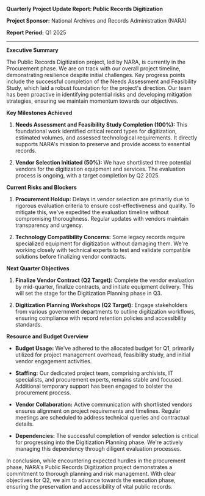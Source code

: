 **Quarterly Project Update Report: Public Records Digitization**

**Project Sponsor:** National Archives and Records Administration (NARA)

**Report Period:** Q1 2025

---

**Executive Summary**

The Public Records Digitization project, led by NARA, is currently in the Procurement phase. We are on track with our overall project timeline, demonstrating resilience despite initial challenges. Key progress points include the successful completion of the Needs Assessment and Feasibility Study, which laid a robust foundation for the project's direction. Our team has been proactive in identifying potential risks and developing mitigation strategies, ensuring we maintain momentum towards our objectives.

**Key Milestones Achieved**

1. **Needs Assessment and Feasibility Study Completion (100%):** This foundational work identified critical record types for digitization, estimated volumes, and assessed technological requirements. It directly supports NARA's mission to preserve and provide access to essential records.
   
2. **Vendor Selection Initiated (50%):** We have shortlisted three potential vendors for the digitization equipment and services. The evaluation process is ongoing, with a target completion by Q2 2025.

**Current Risks and Blockers**

1. **Procurement Holdup:** Delays in vendor selection are primarily due to rigorous evaluation criteria to ensure cost-effectiveness and quality. To mitigate this, we've expedited the evaluation timeline without compromising thoroughness. Regular updates with vendors maintain transparency and urgency.

2. **Technology Compatibility Concerns:** Some legacy records require specialized equipment for digitization without damaging them. We're working closely with technical experts to test and validate compatible solutions before finalizing vendor contracts.

**Next Quarter Objectives**

1. **Finalize Vendor Contract (Q2 Target):** Complete the vendor evaluation by mid-quarter, finalize contracts, and initiate equipment delivery. This will set the stage for the Digitization Planning phase in Q3.
   
2. **Digitization Planning Workshops (Q2 Target):** Engage stakeholders from various government departments to outline digitization workflows, ensuring compliance with record retention policies and accessibility standards.

**Resource and Budget Overview**

- **Budget Usage:** We've adhered to the allocated budget for Q1, primarily utilized for project management overhead, feasibility study, and initial vendor engagement activities.

- **Staffing:** Our dedicated project team, comprising archivists, IT specialists, and procurement experts, remains stable and focused. Additional temporary support has been engaged to bolster the procurement process.

- **Vendor Collaboration:** Active communication with shortlisted vendors ensures alignment on project requirements and timelines. Regular meetings are scheduled to address technical queries and contractual details.

- **Dependencies:** The successful completion of vendor selection is critical for progressing into the Digitization Planning phase. We're actively managing this dependency through diligent evaluation processes.

In conclusion, while encountering expected hurdles in the procurement phase, NARA's Public Records Digitization project demonstrates a commitment to thorough planning and risk management. With clear objectives for Q2, we aim to advance towards the execution phase, ensuring the preservation and accessibility of vital public records.